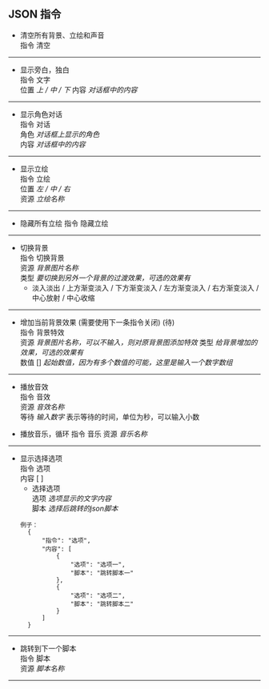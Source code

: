 JSON 指令
---

- 清空所有背景、立绘和声音  
  指令 清空  

---

- 显示旁白，独白  
指令 文字  
位置 *上 / 中 / 下* 
内容 *对话框中的内容*  
---

- 显示角色对话  
指令 对话  
角色 *对话框上显示的角色*  
内容 *对话框中的内容*  
---

- 显示立绘  
指令 立绘  
位置 *左 / 中 / 右*  
资源 *立绘名称*  
---

- 隐藏所有立绘
指令 隐藏立绘  
---
<!-- - 移动立绘 (待)  
指令 移动立绘  
位置 *左 / 中 / 右*  
X *以屏幕中心为 0 的X轴位置*  
Y *以屏幕中心为 0 的Y轴位置*  
时间 *立绘移动到目标位置的时间*  
---- -->

- 切换背景  
指令 切换背景  
资源 *背景图片名称*  
类型 *要切换到另外一个背景的过渡效果，可选的效果有*  
    * 淡入淡出 / 上方渐变淡入 / 下方渐变淡入 / 左方渐变淡入 / 右方渐变淡入 / 中心放射 / 中心收缩 
----

- 增加当前背景效果 (需要使用下一条指令关闭) (待)  
指令 背景特效  
资源 *背景图片名称，可以不输入，则对原背景图添加特效* 
类型 *给背景增加的效果，可选的效果有*  
数值 [] *起始数值，因为有多个数值的可能，这里是输入一个数字数组*
----
<!-- 


- 去掉背景效果 (请配合上一条使用) (待)   
指令 关闭背景特效  

----

- 移动背景 (待)  
指令 移动背景  
缩放 *背景的缩放，默认大小是1*  
X *以屏幕中心为0的X轴位置*  
Y *以屏幕中心为0的Y轴位置*  
时间 *背景移动到目标位置的时间*  
等待 *留空，用于判断是否等待该指令结束*  
---- -->

- 播放音效  
指令 音效  
资源 *音效名称*  
等待 *输入数字* 表示等待的时间，单位为秒，可以输入小数  

- 播放音乐，循环
指令 音乐
资源 *音乐名称*
----


<!-- - 等待 (待)  
指令 等待  
时间 *等待的时间*  
---- -->

- 显示选择选项  
指令 选项  
内容 [ ]  
  - 选择选项  
  选项 *选项显示的文字内容*  
  脚本 *选择后跳转的json脚本*        
  ```
  例子：
    {
        "指令": "选项",
        "内容": [
            {
                "选项": "选项一",
                "脚本": "跳转脚本一"
            },
            {
                "选项": "选项二",
                "脚本": "跳转脚本二"
            }
        ]
    }
  ```
----

- 跳转到下一个脚本  
指令 脚本  
资源 *脚本名称*
----


<!-- - 切换黑屏
指令 黑屏
时间 *转换到黑屏的时间* -->
